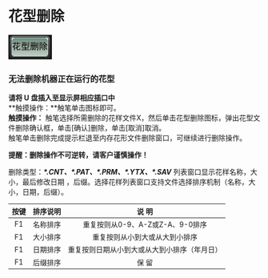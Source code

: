 # 花型删除

![](../.gitbook/assets/b5.PNG)

### 无法删除机器正在运行的花型

**请将 U 盘插入至显示屏相应插口中**   
**触摸操作：**触笔单击图标即可。  
**触摸操作：** 触笔选择所需删除的花样文件X，然后单击花型删除图标，弹出花型文件删除确认框，单击\[确认\]删除，单击\[取消\]取消。  
触笔单击删除完成提示栏退至内存花形文件删除窗口，可继续进行删除操作。

**提醒：删除操作不可逆转，请客户谨慎操作！**

删除类型：_**\*.CNT、\*.PAT、\*.PRM、\*.YTX、\*.SAV**_ 列表窗口显示花样名称，大小，最后修改日期 ，后缀。选择花样列表窗口支持文件选择排序机制（名称，大小，日期，后缀）。

| **按键** | **排序说明** | **说  明** |
| :---: | :---: | :---: |
| F1  | 名称排序 | 重复按则从0-9、A-Z或Z-A、9-0排序 |
| F1  | 大小排序 | 重复按则从小到大或从大到小排序 |
| F1  | 日期排序 | 重复按则日期从小到大或从大到小排序（年月日） |
| F1  | 后缀排序 | 保  留 |

